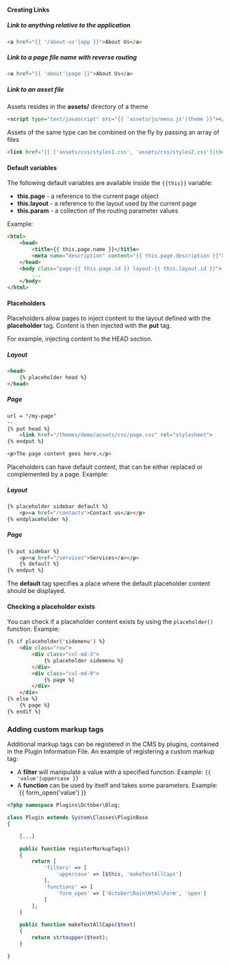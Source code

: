 #### Creating Links

##### Link to anything relative to the application

```html
<a href="{{ '/about-us'|app }}">About Us</a>
```

##### Link to a page file name with reverse routing

```html
<a href="{{ 'about'|page }}">About Us</a>
```

##### Link to an asset file

Assets resides in the **assets/** directory of a theme

```html
<script type="text/javascript" src="{{ 'assets/js/menu.js'|theme }}"></script>
```

Assets of the same type can be combined on the fly by passing an array of files

```html
<link href="{{ ['assets/css/styles1.css', 'assets/css/styles2.css']|theme }}" rel="stylesheet">
```

#### Default variables

The following default variables are available inside the `{{this}}` variable:

* **this.page** - a reference to the current page object
* **this.layout** - a reference to the layout used by the current page
* **this.param** - a collection of the routing parameter values

Example:

```html
<html>
    <head>
        <title>{{ this.page.name }}</title>
        <meta name="description" content="{{ this.page.description }}">
    </head>
    <body class="page-{{ this.page.id }} layout-{{ this.layout.id }}">
        ...
    </body>
</html>
```

#### Placeholders

Placeholders allow pages to inject content to the layout defined with the **placeholder** tag. Content is then injected with the **put** tag.

For example, injecting content to the HEAD section.

##### Layout

```html
<head>
    {% placeholder head %}
</head>
```

##### Page
```html
url = "/my-page"
--
{% put head %}
    <link href="/themes/demo/assets/css/page.css" rel="stylesheet">
{% endput %}

<p>The page content goes here.</p>
```

Placeholders can have default content, that can be either replaced or complemented by a page. Example:

##### Layout

```html
{% placeholder sidebar default %}
    <p><a href="/contacts">Contact us</a></p>
{% endplaceholder %}
```

##### Page

```html
{% put sidebar %}
    <p><a href="/services">Services</a></p>
    {% default %}
{% endput %}
```

The **default** tag specifies a place where the default placeholder content should be displayed.

#### Checking a placeholder exists

You can check if a placeholder content exists by using the `placeholder()` function. Example:

```html
{% if placeholder('sidemenu') %}
    <div class="row">
        <div class="col-md-3">
            {% placeholder sidemenu %}
        </div>
        <div class="col-md-9">
            {% page %}
        </div>
    </div>
{% else %}
    {% page %}
{% endif %}
```


### Adding custom markup tags

Additional markup tags can be registered in the CMS by plugins, contained in the Plugin Information File. An example of registering a custom markup tag:

* A **filter** will manipulate a value with a specified function. Example: `{{ 'value'|uppercase }}`
* A **function** can be used by itself and takes some parameters. Example: `{{ form_open('value') }}

```php
<?php namespace Plugins\October\Blog;

class Plugin extends System\Classes\PluginBase
{

    [...]

    public function registerMarkupTags()
    {
        return [
            'filters' => [
                'uppercase' => [$this, 'makeTextAllCaps']
            ],
            'functions' => [
                'form_open' => ['October\Rain\Html\Form', 'open']
            ]
        ];
    }

    public function makeTextAllCaps($text)
    {
        return strtoupper($text);
    }

}
```
